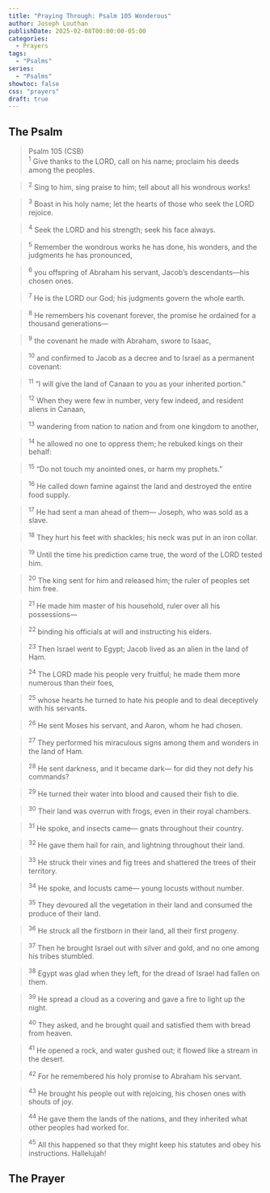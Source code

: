 ```yaml
---
title: "Praying Through: Psalm 105 Wonderous"
author: Joseph Louthan
publishDate: 2025-02-08T00:00:00-05:00
categories:
  - Prayers
tags:
  - "Psalms"
series:
  - "Psalms"
showtoc: false
css: "prayers"
draft: true
---
```

## The Psalm

>Psalm 105 (CSB)  
><sup>1</sup> Give thanks to the LORD, call on his name; proclaim his deeds among the peoples. 

><sup>2</sup> Sing to him, sing praise to him; tell about all his wondrous works! 

><sup>3</sup> Boast in his holy name; let the hearts of those who seek the LORD rejoice. 

><sup>4</sup> Seek the LORD and his strength; seek his face always. 

><sup>5</sup> Remember the wondrous works he has done, his wonders, and the judgments he has pronounced, 

><sup>6</sup> you offspring of Abraham his servant, Jacob’s descendants—his chosen ones. 

><sup>7</sup> He is the LORD our God; his judgments govern the whole earth. 

><sup>8</sup> He remembers his covenant forever, the promise he ordained for a thousand generations— 

><sup>9</sup> the covenant he made with Abraham, swore to Isaac, 

><sup>10</sup> and confirmed to Jacob as a decree and to Israel as a permanent covenant: 

><sup>11</sup> “I will give the land of Canaan to you as your inherited portion.” 

><sup>12</sup> When they were few in number, very few indeed, and resident aliens in Canaan, 

><sup>13</sup> wandering from nation to nation and from one kingdom to another, 

><sup>14</sup> he allowed no one to oppress them; he rebuked kings on their behalf: 

><sup>15</sup> “Do not touch my anointed ones, or harm my prophets.” 

><sup>16</sup> He called down famine against the land and destroyed the entire food supply. 

><sup>17</sup> He had sent a man ahead of them— Joseph, who was sold as a slave. 

><sup>18</sup> They hurt his feet with shackles; his neck was put in an iron collar. 

><sup>19</sup> Until the time his prediction came true, the word of the LORD tested him. 

><sup>20</sup> The king sent for him and released him; the ruler of peoples set him free. 

><sup>21</sup> He made him master of his household, ruler over all his possessions— 

><sup>22</sup> binding his officials at will and instructing his elders. 

><sup>23</sup> Then Israel went to Egypt; Jacob lived as an alien in the land of Ham. 

><sup>24</sup> The LORD made his people very fruitful; he made them more numerous than their foes, 

><sup>25</sup> whose hearts he turned to hate his people and to deal deceptively with his servants. 

><sup>26</sup> He sent Moses his servant, and Aaron, whom he had chosen. 

><sup>27</sup> They performed his miraculous signs among them and wonders in the land of Ham. 

><sup>28</sup> He sent darkness, and it became dark— for did they not defy his commands? 

><sup>29</sup> He turned their water into blood and caused their fish to die. 

><sup>30</sup> Their land was overrun with frogs, even in their royal chambers. 

><sup>31</sup> He spoke, and insects came— gnats throughout their country. 

><sup>32</sup> He gave them hail for rain, and lightning throughout their land. 

><sup>33</sup> He struck their vines and fig trees and shattered the trees of their territory. 

><sup>34</sup> He spoke, and locusts came— young locusts without number. 

><sup>35</sup> They devoured all the vegetation in their land and consumed the produce of their land. 

><sup>36</sup> He struck all the firstborn in their land, all their first progeny. 

><sup>37</sup> Then he brought Israel out with silver and gold, and no one among his tribes stumbled. 

><sup>38</sup> Egypt was glad when they left, for the dread of Israel had fallen on them. 

><sup>39</sup> He spread a cloud as a covering and gave a fire to light up the night. 

><sup>40</sup> They asked, and he brought quail and satisfied them with bread from heaven. 

><sup>41</sup> He opened a rock, and water gushed out; it flowed like a stream in the desert. 

><sup>42</sup> For he remembered his holy promise to Abraham his servant. 

><sup>43</sup> He brought his people out with rejoicing, his chosen ones with shouts of joy. 

><sup>44</sup> He gave them the lands of the nations, and they inherited what other peoples had worked for. 

><sup>45</sup> All this happened so that they might keep his statutes and obey his instructions. Hallelujah!

## The Prayer

<div style="font-variant: small-caps;">

</div>

```text

```
